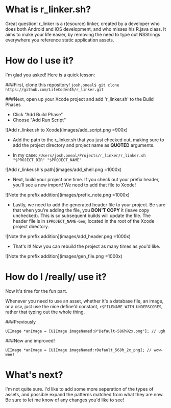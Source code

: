 # What is r_linker.sh?
Great question! r_linker is a r(esource) linker, created by a developer who does both Android and iOS development, and who misses his R.java class. It aims to make your life easier, by removing the need to type out NSStrings everywhere you reference static application assets.

# How do I use it?
I'm glad you asked! Here is a quick lesson:

###First, clone this repository!
`josh.oneal$ git clone https://github.com/LifeCoder45/r_linker.git`

###Next, open up your Xcode project and add 'r_linker.sh' to the Build Phases

- Click "Add Build Phase"
- Choose "Add Run Script"

![Add r_linker.sh to Xcode](images/add_script.png =900x)

- Add the path to the r_linker.sh that you just checked out, making sure to add the project directory and project name as **QUOTED** arguments.

- In my case: `/Users/josh.oneal/Projects/r_linker/r_linker.sh "$PROJECT_DIR" "$PROJECT_NAME"`

![Add r_linker.sh's path](images/add_shell.png =1000x)

- Next, build your project one time. If you check out your prefix header, you'll see a new import! We need to add that file to Xcode!

![Note the prefix addition](images/prefix_note.png =1000x)

- Lastly, we need to add the generated header file to your project. Be sure that when you're adding the file, you **DON'T COPY** it (leave copy unchecked). This is so subsequent builds will update the file. The header file is in `$PROJECT_NAME-Gen`, located in the root of the Xcode project directory.

![Note the prefix addition](images/add_header.png =1000x)

- That's it! Now you can rebuild the project as many times as you'd like.

![Note the prefix addition](images/gen_file.png =1000x)


# How do I /really/ use it?
Now it's time for the fun part.

Whenever you need to use an asset, whether it's a database file, an image, or a csv, just use the nice define'd constant, `r$FILENAME_WITH_UNDERSCORES`, rather that typing out the whole thing.

###Previously

`UIImage *anImage = [UIImage imageNamed:@"Default-586h@2x.png"]; // ugh`

###New and improved!

`UIImage *anImage = [UIImage imageNamed:rDefault_568h_2x_png]; // wow-wee!`

# What's next?
I'm not quite sure. I'd like to add some more seperation of the types of assets, and possible expand the patterns matched from what they are now. Be sure to let me know of any changes you'd like to see!